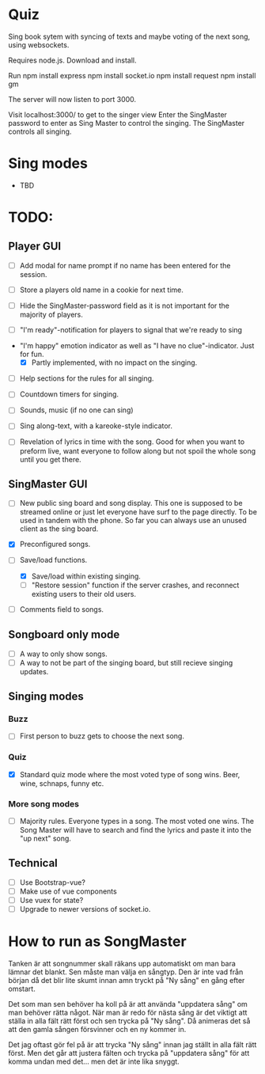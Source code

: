 # Quiz
Sing book sytem with syncing of texts and maybe voting of the next song, using websockets.

Requires node.js. Download and install.

Run
npm install express
npm install socket.io
npm install request
npm install gm

The server will now listen to port 3000.

Visit localhost:3000/ to get to the singer view
Enter the SingMaster password to enter as Sing Master to control the singing.
The SingMaster controls all singing.

# Sing modes
* TBD

# TODO:

## Player GUI
* [ ] Add modal for name prompt if no name has been entered for the session.

* [ ] Store a players old name in a cookie for next time.

* [ ] Hide the SingMaster-password field as it is not important for the majority of players.

* [ ] "I'm ready"-notification for players to signal that we're ready to sing
  
* "I'm happy" emotion indicator as well as "I have no clue"-indicator. Just for fun. 
  - [x] Partly implemented, with no impact on the singing.

* [ ] Help sections for the rules for all singing.

* [ ] Countdown timers for singing.

* [ ] Sounds, music (if no one can sing)

* [ ] Sing along-text, with a kareoke-style indicator.

* [ ] Revelation of lyrics in time with the song. Good for when you want to preform live, want everyone to follow along but not spoil the whole song until you get there.

## SingMaster GUI

* [ ] New public sing board and song display.
  This one is supposed to be streamed online or just let everyone have surf to the page
  directly. To be used in tandem with the phone. So far you can always use an
  unused client as the sing board.

* [x] Preconfigured songs.

* [ ] Save/load functions. 
  - [x] Save/load within existing singing.
  - [ ] "Restore session" function if the server crashes, and reconnect existing users to their old users.

* [ ] Comments field to songs.

## Songboard only mode
* [ ] A way to only show songs.
* [ ] A way to not be part of the singing board, but still recieve singing updates.

## Singing modes
### Buzz
* [ ] First person to buzz gets to choose the next song.

### Quiz
  - [x] Standard quiz mode where the most voted type of song wins. Beer, wine, schnaps, funny etc.

### More song modes
  - [ ] Majority rules. Everyone types in a song. The most voted one wins. The Song Master will have to search and find the lyrics and paste it into the "up next" song.

## Technical
* [ ] Use Bootstrap-vue?
* [ ] Make use of vue components
* [ ] Use vuex for state?
* [ ] Upgrade to newer versions of socket.io.
  
# How to run as SongMaster
Tanken är att songnummer skall räkans upp automatiskt om man bara lämnar det blankt. Sen måste man välja en sångtyp. Den är inte vad från början då det blir lite skumt innan amn tryckt på "Ny sång" en gång efter omstart.  
 
Det som man sen behöver ha koll på är att använda "uppdatera sång" om man behöver rätta något. När man är redo för nästa sång är det viktigt att ställa in alla fält rätt först och sen trycka på "Ny sång". Då animeras det så att den gamla sången försvinner och en ny kommer in. 

Det jag oftast gör fel på är att trycka "Ny sång" innan jag ställt in alla fält rätt först. Men det går att justera fälten och trycka på "uppdatera sång" för att komma undan med det... men det är inte lika snyggt.
